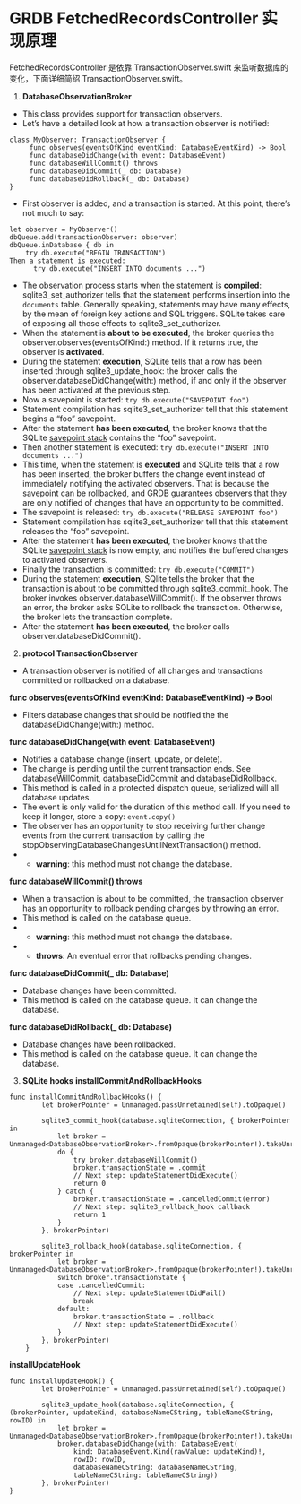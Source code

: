 # GRDB FetchedRecordsController 实现原理
FetchedRecordsController 是依靠 TransactionObserver.swift 来监听数据库的变化，下面详细简绍 TransactionObserver.swift。

1. **DatabaseObservationBroker**
* This class provides support for transaction observers.
* Let’s have a detailed look at how a transaction observer is notified:
```
class MyObserver: TransactionObserver {
     func observes(eventsOfKind eventKind: DatabaseEventKind) -> Bool
     func databaseDidChange(with event: DatabaseEvent)
     func databaseWillCommit() throws
     func databaseDidCommit(_ db: Database)
     func databaseDidRollback(_ db: Database)
}
```
* First observer is added, and a transaction is started. At this point, there’s not much to say:
```
let observer = MyObserver()
dbQueue.add(transactionObserver: observer)
dbQueue.inDatabase { db in
    try db.execute("BEGIN TRANSACTION")
Then a statement is executed:
	  try db.execute("INSERT INTO documents ...")
```
* The observation process starts when the statement is **compiled**: sqlite3_set_authorizer tells that the statement performs insertion into the `documents` table. Generally speaking, statements may have many effects, by the mean of foreign key actions and SQL triggers. SQLite takes care of exposing all those effects to sqlite3_set_authorizer.
* When the statement is **about to be executed**, the broker queries the observer.observes(eventsOfKind:) method. If it returns true, the observer is **activated**.
* During the statement **execution**, SQLite tells that a row has been inserted through sqlite3_update_hook: the broker calls the observer.databaseDidChange(with:) method, if and only if the observer has been activated at the previous step.
* Now a savepoint is started:
`try db.execute("SAVEPOINT foo")`
* Statement compilation has sqlite3_set_authorizer tell that this statement begins a “foo” savepoint.
* After the statement **has been executed**, the broker knows that the SQLite [savepoint stack](https://www.sqlite.org/lang_savepoint.html) contains the “foo” savepoint.
* Then another statement is executed:
`try db.execute("INSERT INTO documents ...")`
* This time, when the statement is **executed** and SQLite tells that a row has been inserted, the broker buffers the change event instead of immediately notifying the activated observers. That is because the savepoint can be rollbacked, and GRDB guarantees observers that they are only notified of changes that have an opportunity to be committed.
* The savepoint is released:
`try db.execute("RELEASE SAVEPOINT foo")`
* Statement compilation has sqlite3_set_authorizer tell that this statement releases the “foo” savepoint.
* After the statement **has been executed**, the broker knows that the SQLite [savepoint stack](https://www.sqlite.org/lang_savepoint.html) is now empty, and notifies the buffered changes to activated observers.
* Finally the transaction is committed:
`try db.execute("COMMIT")`
* During the statement **execution**, SQlite tells the broker that the transaction is about to be committed through sqlite3_commit_hook. The broker invokes observer.databaseWillCommit(). If the observer throws an error, the broker asks SQLite to rollback the transaction. Otherwise, the broker lets the transaction complete.
* After the statement **has been executed**, the broker calls observer.databaseDidCommit().


2. **protocol TransactionObserver**
* A transaction observer is notified of all changes and transactions committed or rollbacked on a database.

**func observes(eventsOfKind eventKind: DatabaseEventKind) -> Bool**
* Filters database changes that should be notified the the databaseDidChange(with:) method.

**func databaseDidChange(with event: DatabaseEvent)**
* Notifies a database change (insert, update, or delete).
* The change is pending until the current transaction ends. See databaseWillCommit, databaseDidCommit and databaseDidRollback.
* This method is called in a protected dispatch queue, serialized will all database updates.
* The event is only valid for the duration of this method call. If you need to keep it longer, store a copy: `event.copy()`
* The observer has an opportunity to stop receiving further change events from the current transaction by calling the stopObservingDatabaseChangesUntilNextTransaction() method.
* - **warning**: this method must not change the database.

**func databaseWillCommit() throws**
* When a transaction is about to be committed, the transaction observer has an opportunity to rollback pending changes by throwing an error.
* This method is called on the database queue.
* - **warning**: this method must not change the database.
* - **throws**: An eventual error that rollbacks pending changes.

**func databaseDidCommit(_ db: Database)**
* Database changes have been committed.
* This method is called on the database queue. It can change the database.

**func databaseDidRollback(_ db: Database)**
* Database changes have been rollbacked.
* This method is called on the database queue. It can change the database.


3. **SQLite hooks**
**installCommitAndRollbackHooks**
```
func installCommitAndRollbackHooks() {
        let brokerPointer = Unmanaged.passUnretained(self).toOpaque()

        sqlite3_commit_hook(database.sqliteConnection, { brokerPointer in
            let broker = Unmanaged<DatabaseObservationBroker>.fromOpaque(brokerPointer!).takeUnretainedValue()
            do {
                try broker.databaseWillCommit()
                broker.transactionState = .commit
                // Next step: updateStatementDidExecute()
                return 0
            } catch {
                broker.transactionState = .cancelledCommit(error)
                // Next step: sqlite3_rollback_hook callback
                return 1
            }
        }, brokerPointer)        

        sqlite3_rollback_hook(database.sqliteConnection, { brokerPointer in
            let broker = Unmanaged<DatabaseObservationBroker>.fromOpaque(brokerPointer!).takeUnretainedValue()
            switch broker.transactionState {
            case .cancelledCommit:
                // Next step: updateStatementDidFail()
                break
            default:
                broker.transactionState = .rollback
                // Next step: updateStatementDidExecute()
            }
        }, brokerPointer)
    }
```

**installUpdateHook**
```
func installUpdateHook() {
        let brokerPointer = Unmanaged.passUnretained(self).toOpaque()        

        sqlite3_update_hook(database.sqliteConnection, { (brokerPointer, updateKind, databaseNameCString, tableNameCString, rowID) in
            let broker = Unmanaged<DatabaseObservationBroker>.fromOpaque(brokerPointer!).takeUnretainedValue()
            broker.databaseDidChange(with: DatabaseEvent(
                kind: DatabaseEvent.Kind(rawValue: updateKind)!,
                rowID: rowID,
                databaseNameCString: databaseNameCString,
                tableNameCString: tableNameCString))
        }, brokerPointer)
}
```